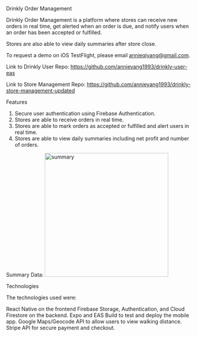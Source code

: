 Drinkly Order Management

Drinkly Order Management is a platform where stores can receive new orders in real time, get alerted when an order is due, and notify users when an order has been accepted or fulfilled. 

Stores are also able to view daily summaries after store close.


To request a demo on iOS TestFlight, please email annieqiyang@gmail.com.


Link to Drinkly User Repo: https://github.com/annieyang1993/drinkly-user-eas

Link to Store Management Repo: https://github.com/annieyang1993/drinkly-store-management-updated

Features

1. Secure user authentication using Firebase Authentication.
2. Stores are able to receive orders in real time.
3. Stores are able to mark orders as accepted or fulfilled and alert users in real time.
4. Stores are able to view daily summaries including net profit and number of orders. 

Summary Data:
<img width="336" alt="summary" src="https://user-images.githubusercontent.com/82074442/157369967-07097e97-c224-4b5f-a7b6-a43908e2e38a.png">


Technologies

The technologies used were:

React Native on the frontend
Firebase Storage, Authentication, and Cloud Firestore on the backend.
Expo and EAS Build to test and deploy the mobile app.
Google Maps/Geocode API to allow users to view walking distance.
Stripe API for secure payment and checkout.
